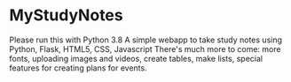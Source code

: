 # MyStudyNotes
Please run this with Python 3.8
A simple webapp to take study notes using Python, Flask, HTML5, CSS, Javascript
There's much more to come: more fonts, uploading images and videos, create tables, make lists, special features for creating plans for events.
